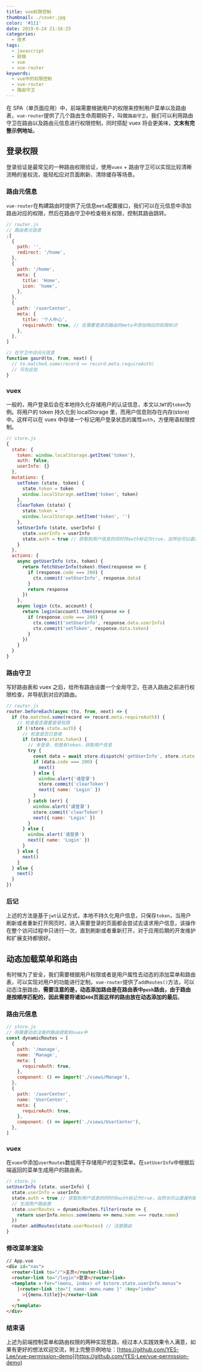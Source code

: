 ```yaml
---
title: vue权限控制
thumbnail: ./cover.jpg
color: '#111'
date: 2019-6-24 21:16:25
categories:
  - 技术
tags:
  - javascript
  - 前端
  - vue
  - vue-router
keywords:
  - vue中的权限控制
  - vue-router
  - 路由守卫
---
```


在 SPA（单页面应用）中，前端需要根据用户的权限来控制用户菜单以及路由表，`vue-router`提供了几个路由生命周期钩子，叫做`路由守卫`，我们可以利用路由守卫在路由以及路由元信息进行权限控制，同时搭配 vuex 将会更美味，**文末有完整示例地址**。

<!-- more -->

## 登录权限

登录验证是最常见的一种路由权限验证，使用`vuex` + 路由守卫可以实现比较清晰流畅的鉴权流，能轻松应对页面刷新、清除缓存等场景。

### 路由元信息

`vue-router`在构建路由时提供了元信息`meta`配置接口，我们可以在元信息中添加路由对应的权限，然后在路由守卫中检查相关权限，控制其路由跳转。

```javascript
// router.js
// 路由表元信息
;[
  {
    path: '',
    redirect: '/home',
  },
  {
    path: '/home',
    meta: {
      title: 'Home',
      icon: 'home',
    },
  },
  {
    path: '/userCenter',
    meta: {
      title: '个人中心',
      requireAuth: true, // 在需要登录的路由的meta中添加响应的权限标识
    },
  },
]

// 在守卫中访问元信息
function gaurd(to, from, next) {
  // to.matched.some(record => record.meta.requireAuth)
  // 可在此处
}
```

### vuex

一般的，用户登录后会在本地持久化存储用户的认证信息，本文以`JWT`的`token`为例。将用户的 token 持久化到 localStorage 里，而用户信息则存在内存(store)中。这样可以在 vuex 中存储一个标记用户登录状态的属性`auth`，方便用语权限控制。

```javascript
// store.js
{
  state: {
    token: window.localStorage.getItem('token'),
    auth: false,
    userInfo: {}
  },
  mutations: {
    setToken (state, token) {
      state.token = token
      window.localStorage.setItem('token', token)
    },
    clearToken (state) {
      state.token = ''
      window.localStorage.setItem('token', '')
    },
    setUserInfo (state, userInfo) {
      state.userInfo = userInfo
      state.auth = true // 获取到用户信息的同时将auth标记为true，当然也可以直接判断userInfo
    }
  },
  actions: {
    async getUserInfo (ctx, token) {
      return fetchUserInfo(token).then(response => {
        if (response.code === 200) {
          ctx.commit('setUserInfo', response.data)
        }
        return response
      })
    },
    async login (ctx, account) {
      return login(account).then(response => {
        if (response.code === 200) {
          ctx.commit('setUserInfo', response.data.userInfo)
          ctx.commit('setToken', response.data.token)
        }
      })
    }
  }
}
```

### 路由守卫

写好路由表和 vuex 之后，给所有路由设置一个全局守卫，在进入路由之前进行权限检查，并导航到对应的路由。

```javascript
// router.js
router.beforeEach(async (to, from, next) => {
  if (to.matched.some(record => record.meta.requireAuth)) {
    // 检查是否需要登录权限
    if (!store.state.auth) {
      // 检查是否已登录
      if (store.state.token) {
        // 未登录，但是有token，获取用户信息
        try {
          const data = await store.dispatch('getUserInfo', store.state.token)
          if (data.code === 200) {
            next()
          } else {
            window.alert('请登录')
            store.commit('clearToken')
            next({ name: 'Login' })
          }
        } catch (err) {
          window.alert('请登录')
          store.commit('clearToken')
          next({ name: 'Login' })
        }
      } else {
        window.alert('请登录')
        next({ name: 'Login' })
      }
    } else {
      next()
    }
  } else {
    next()
  }
})
```

### 后记

上述的方法是基于`jwt`认证方式，本地不持久化用户信息，只保存`token`，当用户刷新或者重新打开网页时，进入需要登录的页面都会尝试去请求用户信息，该操作在整个访问过程中只进行一次，直到刷新或者重新打开，对于应用后期的开发维护和扩展支持都很好。

## 动态加载菜单和路由

有时候为了安全，我们需要根据用户权限或者是用户属性去动态的添加菜单和路由表，可以实现对用户的功能进行定制。`vue-router`提供了`addRoutes()`方法，可以动态注册路由，**需要注意的是，动态添加路由是在路由表中`push`路由，由于路由是按顺序匹配的，因此需要将诸如`404`页面这样的路由放在动态添加的最后**。

### 路由元信息

```javascript
// store.js
// 将需要动态注册的路由提取到vuex中
const dynamicRoutes = [
  {
    path: '/manage',
    name: 'Manage',
    meta: {
      requireAuth: true,
    },
    component: () => import('./views/Manage'),
  },
  {
    path: '/userCenter',
    name: 'UserCenter',
    meta: {
      requireAuth: true,
    },
    component: () => import('./views/UserCenter'),
  },
]
```

### vuex

在`vuex`中添加`userRoutes`数组用于存储用户的定制菜单。在`setUserInfo`中根据后端返回的菜单生成用户的路由表。

```javascript
// store.js
setUserInfo (state, userInfo) {
  state.userInfo = userInfo
  state.auth = true // 获取到用户信息的同时将auth标记为true，当然也可以直接判断userInfo
  // 生成用户路由表
  state.userRoutes = dynamicRoutes.filter(route => {
    return userInfo.menus.some(menu => menu.name === route.name)
  })
  router.addRoutes(state.userRoutes) // 注册路由
}
```

### 修改菜单渲染

```html
// App.vue
<div id="nav">
  <router-link to="/">主页</router-link>|
  <router-link to="/login">登录</router-link>
  <template v-for="(menu, index) of $store.state.userInfo.menus">
    |<router-link :to="{ name: menu.name }" :key="index"
      >{{menu.title}}</router-link
    >
  </template>
</div>
```

### 结束语

上述为前端控制菜单和路由权限的两种实现思路，经过本人实践效果令人满意，如果有更好的想法欢迎交流，附上完整示例地址：[https://github.com/YES-Lee/vue-permission-demo](https://github.com/YES-Lee/vue-permission-demo)
